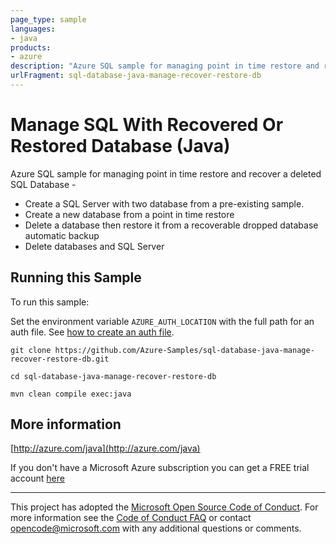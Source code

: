 ```yaml
---
page_type: sample
languages:
- java
products:
- azure
description: "Azure SQL sample for managing point in time restore and recover a deleted SQL Database."
urlFragment: sql-database-java-manage-recover-restore-db
---
```


# Manage SQL With Recovered Or Restored Database (Java)


  Azure SQL sample for managing point in time restore and recover a deleted SQL Database -
   - Create a SQL Server with two database from a pre-existing sample.
   - Create a new database from a point in time restore
   - Delete a database then restore it from a recoverable dropped database automatic backup
   - Delete databases and SQL Server
 

## Running this Sample ##

To run this sample:

Set the environment variable `AZURE_AUTH_LOCATION` with the full path for an auth file. See [how to create an auth file](https://github.com/Azure/azure-libraries-for-java/blob/master/AUTH.md).

    git clone https://github.com/Azure-Samples/sql-database-java-manage-recover-restore-db.git

    cd sql-database-java-manage-recover-restore-db

    mvn clean compile exec:java

## More information ##

[http://azure.com/java](http://azure.com/java)

If you don't have a Microsoft Azure subscription you can get a FREE trial account [here](http://go.microsoft.com/fwlink/?LinkId=330212)

---

This project has adopted the [Microsoft Open Source Code of Conduct](https://opensource.microsoft.com/codeofconduct/). For more information see the [Code of Conduct FAQ](https://opensource.microsoft.com/codeofconduct/faq/) or contact [opencode@microsoft.com](mailto:opencode@microsoft.com) with any additional questions or comments.
